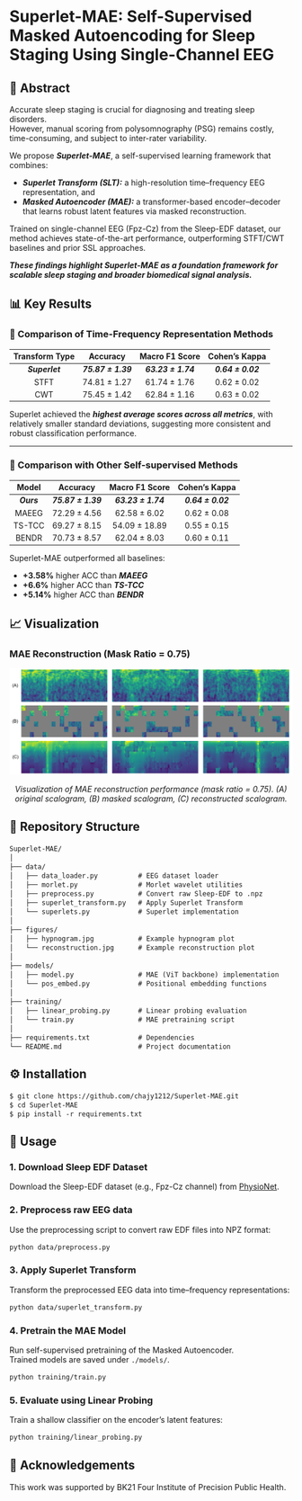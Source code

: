 # Superlet-MAE: Self-Supervised Masked Autoencoding for Sleep Staging Using Single-Channel EEG

## 🚀 Abstract
Accurate sleep staging is crucial for diagnosing and treating sleep disorders.  
However, manual scoring from polysomnography (PSG) remains costly, time-consuming, and subject to inter-rater variability.  

We propose **_Superlet-MAE_**, a self-supervised learning framework that combines:  
- **_Superlet Transform (SLT):_** a high-resolution time–frequency EEG representation, and  
- **_Masked Autoencoder (MAE):_** a transformer-based encoder–decoder that learns robust latent features via masked reconstruction.  

Trained on single-channel EEG (Fpz-Cz) from the Sleep-EDF dataset, our method achieves state-of-the-art performance, outperforming STFT/CWT baselines and prior SSL approaches.  

***These findings highlight Superlet-MAE as a foundation framework for scalable sleep staging and broader biomedical signal analysis.***


## 📊 Key Results

### 🔹 Comparison of Time-Frequency Representation Methods
| Transform Type |      Accuracy      |   Macro F1 Score   |   Cohen’s Kappa   |
|:--------------:|:------------------:|:------------------:|:-----------------:|
| **_Superlet_** | **_75.87 ± 1.39_** | **_63.23 ± 1.74_** | **_0.64 ± 0.02_** |
|      STFT      |    74.81 ± 1.27    |    61.74 ± 1.76    |    0.62 ± 0.02    |
|      CWT       |    75.45 ± 1.42    |    62.84 ± 1.16    |    0.63 ± 0.02    |

Superlet achieved the **_highest average scores across all metrics_**, with relatively smaller standard deviations, suggesting more consistent and robust classification performance.

---

### 🔹 Comparison with Other Self-supervised Methods
| Model      |      Accuracy      |   Macro F1 Score   |   Cohen’s Kappa   |
|:----------:|:------------------:|:------------------:|:-----------------:|
| **_Ours_** | **_75.87 ± 1.39_** | **_63.23 ± 1.74_** | **_0.64 ± 0.02_** |
| MAEEG      |    72.29 ± 4.56    |    62.58 ± 6.02    |    0.62 ± 0.08    |
| TS-TCC     |    69.27 ± 8.15    |   54.09 ± 18.89    |    0.55 ± 0.15    |
| BENDR      |    70.73 ± 8.57    |    62.04 ± 8.03    |    0.60 ± 0.11    |

Superlet-MAE outperformed all baselines:  
- **+3.58%** higher ACC than **_MAEEG_**
- **+6.6%** higher ACC than **_TS-TCC_** 
- **+5.14%** higher ACC than **_BENDR_**


## 📈 Visualization

### MAE Reconstruction (Mask Ratio = 0.75)
<p align="center">
  <img src="./figures/reconstruction.jpg" width="900"/>
</p>
<p align="center">
  <em>Visualization of MAE reconstruction performance (mask ratio = 0.75). (A) original scalogram, (B) masked scalogram, (C) reconstructed scalogram.</em>
</p>

## 📂 Repository Structure
```
Superlet-MAE/
│
├── data/
│   ├── data_loader.py          # EEG dataset loader
│   ├── morlet.py               # Morlet wavelet utilities
│   ├── preprocess.py           # Convert raw Sleep-EDF to .npz
│   ├── superlet_transform.py   # Apply Superlet Transform
│   └── superlets.py            # Superlet implementation
│
├── figures/
│   ├── hypnogram.jpg           # Example hypnogram plot
│   └── reconstruction.jpg      # Example reconstruction plot
│
├── models/
│   ├── model.py                # MAE (ViT backbone) implementation
│   └── pos_embed.py            # Positional embedding functions
│
├── training/
│   ├── linear_probing.py       # Linear probing evaluation
│   └── train.py                # MAE pretraining script
│
├── requirements.txt            # Dependencies
└── README.md                   # Project documentation
```


## ⚙️ Installation
```
$ git clone https://github.com/chajy1212/Superlet-MAE.git
$ cd Superlet-MAE
$ pip install -r requirements.txt
```


## 🏃 Usage

### 1. Download Sleep EDF Dataset  
Download the Sleep-EDF dataset (e.g., Fpz-Cz channel) from [PhysioNet](https://www.physionet.org/content/sleep-edfx/1.0.0/).

### 2. Preprocess raw EEG data  
Use the preprocessing script to convert raw EDF files into NPZ format:
```bash
python data/preprocess.py
```

### 3. Apply Superlet Transform
Transform the preprocessed EEG data into time–frequency representations:
```bash
python data/superlet_transform.py
```

### 4. Pretrain the MAE Model
Run self-supervised pretraining of the Masked Autoencoder.  
Trained models are saved under `./models/`.
```bash
python training/train.py
```

### 5. Evaluate using Linear Probing
Train a shallow classifier on the encoder’s latent features:
```bash
python training/linear_probing.py
```

## 📌 Acknowledgements

This work was supported by BK21 Four Institute of Precision Public Health.
